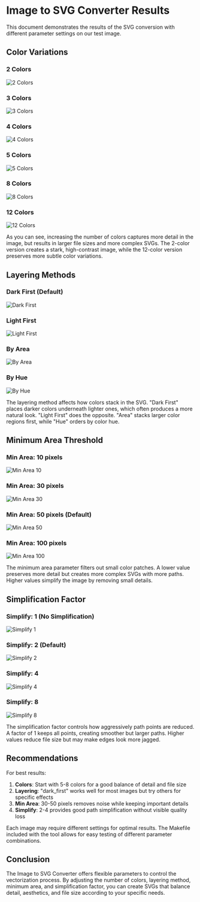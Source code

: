 # Image to SVG Converter Results

This document demonstrates the results of the SVG conversion with different parameter settings on our test image.

## Color Variations

### 2 Colors
![2 Colors](assets/colors_2.svg)

### 3 Colors
![3 Colors](assets/colors_3.svg)

### 4 Colors
![4 Colors](assets/colors_4.svg)

### 5 Colors
![5 Colors](assets/colors_5.svg)

### 8 Colors
![8 Colors](assets/colors_8.svg)

### 12 Colors
![12 Colors](assets/colors_12.svg)

As you can see, increasing the number of colors captures more detail in the image, but results in larger file sizes and more complex SVGs. The 2-color version creates a stark, high-contrast image, while the 12-color version preserves more subtle color variations.

## Layering Methods

### Dark First (Default)
![Dark First](assets/layer_dark_first.svg)

### Light First
![Light First](assets/layer_light_first.svg)

### By Area
![By Area](assets/layer_area.svg)

### By Hue
![By Hue](assets/layer_hue.svg)

The layering method affects how colors stack in the SVG. "Dark First" places darker colors underneath lighter ones, which often produces a more natural look. "Light First" does the opposite. "Area" stacks larger color regions first, while "Hue" orders by color hue.

## Minimum Area Threshold

### Min Area: 10 pixels
![Min Area 10](assets/min_area_10.svg)

### Min Area: 30 pixels
![Min Area 30](assets/min_area_30.svg)

### Min Area: 50 pixels (Default)
![Min Area 50](assets/min_area_50.svg)

### Min Area: 100 pixels
![Min Area 100](assets/min_area_100.svg)

The minimum area parameter filters out small color patches. A lower value preserves more detail but creates more complex SVGs with more paths. Higher values simplify the image by removing small details.

## Simplification Factor

### Simplify: 1 (No Simplification)
![Simplify 1](assets/simplify_1.svg)

### Simplify: 2 (Default)
![Simplify 2](assets/simplify_2.svg)

### Simplify: 4
![Simplify 4](assets/simplify_4.svg)

### Simplify: 8
![Simplify 8](assets/simplify_8.svg)

The simplification factor controls how aggressively path points are reduced. A factor of 1 keeps all points, creating smoother but larger paths. Higher values reduce file size but may make edges look more jagged.

## Recommendations

For best results:

1. **Colors**: Start with 5-8 colors for a good balance of detail and file size
2. **Layering**: "dark_first" works well for most images but try others for specific effects
3. **Min Area**: 30-50 pixels removes noise while keeping important details
4. **Simplify**: 2-4 provides good path simplification without visible quality loss

Each image may require different settings for optimal results. The Makefile included with the tool allows for easy testing of different parameter combinations.

## Conclusion

The Image to SVG Converter offers flexible parameters to control the vectorization process. By adjusting the number of colors, layering method, minimum area, and simplification factor, you can create SVGs that balance detail, aesthetics, and file size according to your specific needs.